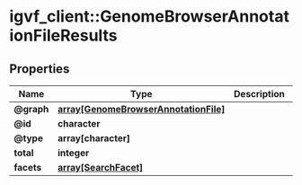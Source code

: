 # igvf_client::GenomeBrowserAnnotationFileResults


## Properties
Name | Type | Description | Notes
------------ | ------------- | ------------- | -------------
**@graph** | [**array[GenomeBrowserAnnotationFile]**](GenomeBrowserAnnotationFile.md) |  | [optional] 
**@id** | **character** |  | [optional] 
**@type** | **array[character]** |  | [optional] 
**total** | **integer** |  | [optional] 
**facets** | [**array[SearchFacet]**](SearchFacet.md) |  | [optional] 


